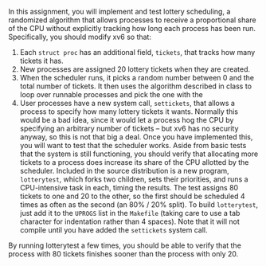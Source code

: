 In this assignment, you will implement and test lottery scheduling, a randomized algorithm that
allows processes to receive a proportional share of the CPU without explicitly tracking how long
each process has been run.
Specifically, you should modify xv6 so that:
1. Each `struct proc` has an additional field, `tickets`, that tracks how many tickets it has.
2. New processes are assigned 20 lottery tickets when they are created.
3. When the scheduler runs, it picks a random number between 0 and the total number of
tickets. It then uses the algorithm described in class to loop over runnable processes and
pick the one with the
4. User processes have a new system call, `settickets`, that allows a process to specify how
many lottery tickets it wants. Normally this would be a bad idea, since it would let a
process hog the CPU by specifying an arbitrary number of tickets – but xv6 has no
security anyway, so this is not that big a deal.
Once you have implemented this, you will want to test that the scheduler works. Aside from
basic tests that the system is still functioning, you should verify that allocating more tickets to a
process does increase its share of the CPU allotted by the scheduler.
Included in the source distribution is a new program, `lotterytest`, which forks two children, sets
their priorities, and runs a CPU-intensive task in each, timing the results. The test assigns 80
tickets to one and 20 to the other, so the first should be scheduled 4 times as often as the second
(an 80% / 20% split).
To build `lotterytest`, just add it to the `UPROGS` list in the `Makefile` (taking care to use a tab
character for indentation rather than 4 spaces). Note that it will not compile until you have added
the `settickets` system call.

By running lotterytest a few times, you should be able to verify that the process with 80 tickets
finishes sooner than the process with only 20.
